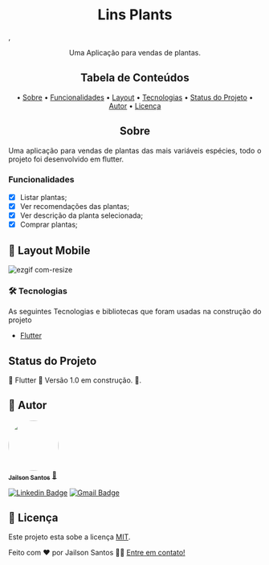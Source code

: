 <h1 align="center">
  Lins Plants
</h1>,  

<p align="center">Uma Aplicação para vendas de plantas.</p>

<h2 align="center">Tabela de Conteúdos</h2>
<p align="center">
  • <a href="#sobre">Sobre</a>
  • <a href="#funcionalidades">Funcionalidades</a>
  • <a href="#layout">Layout</a>
  • <a href="#tecnologias">Tecnologias</a> 
  • <a href="#status">Status do Projeto</a> 
  • <a href="#autor">Autor</a>
  • <a href="#licenca">Licença</a>
</p>

<h2 align="center" id="sobre">Sobre</h2>
<p align="justify">Uma aplicação para vendas de plantas das mais variáveis espécies, todo o projeto foi desenvolvido em flutter.</p>

<h3 align="left" id="funcionalidades">Funcionalidades</h3>

- [x] Listar plantas;
- [x] Ver recomendações das plantas;
- [x] Ver descrição da planta selecionada;
- [x] Comprar plantas;

<h2 align="left" id="layout">🎨 Layout Mobile</h2>

![ezgif com-resize](https://user-images.githubusercontent.com/11697713/232781295-c7aa1465-046b-4b3c-99b1-5805e95a4a32.gif)

<h3 align="left" id="tecnologias">🛠 Tecnologias</h3>
<p align="justify">As seguintes Tecnologias e bibliotecas que foram usadas na construção do projeto</p>

- [Flutter](https://docs.flutter.dev/)

<h2 align="left" id="status">Status do Projeto</h2>
<p align="left"> 🚧  Flutter 🚀 Versão 1.0 em construção.  🚧.</p>

<h2 align="left" id="autor">🦸 Autor</h2>
<a href="https://github.com/JailsonSantos">
 <img style="border-radius: 50%;" src="https://avatars.githubusercontent.com/u/11697713?s=96&v=4" width="100px;" alt=""/>
 <br />
 <sub><b>Jailson Santos</b></sub></a> <a href="https://www.linkedin.com/in/jailson-santos-726395104/" title="Jailson Santos">🚀</a>
 <br />

[![Linkedin Badge](https://img.shields.io/badge/-Jailson-blue?style=flat-square&logo=Linkedin&logoColor=white&link=https://www.linkedin.com/in/jailson-santos-726395104/)](https://www.linkedin.com/in/jailson-santos-726395104/) 
[![Gmail Badge](https://img.shields.io/badge/-jailson.ads007@gmail.com-c14438?style=flat-square&logo=Gmail&logoColor=white&link=mailto:jailson.ads007@gmail.com)](mailto:jailson.ads007@gmail.com)


<h2 align="left" id="licenca">📝 Licença</h2>

Este projeto esta sobe a licença [MIT](./LICENSE).

Feito com ❤️ por Jailson Santos 👋🏽 [Entre em contato!](https://www.linkedin.com/in/jailson-santos-726395104/)